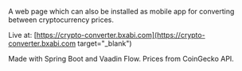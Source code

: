A web page which can also be installed as mobile app for converting between cryptocurrency prices.

Live at: [https://crypto-converter.bxabi.com](https://crypto-converter.bxabi.com target="_blank")

Made with Spring Boot and Vaadin Flow. Prices from CoinGecko API.

